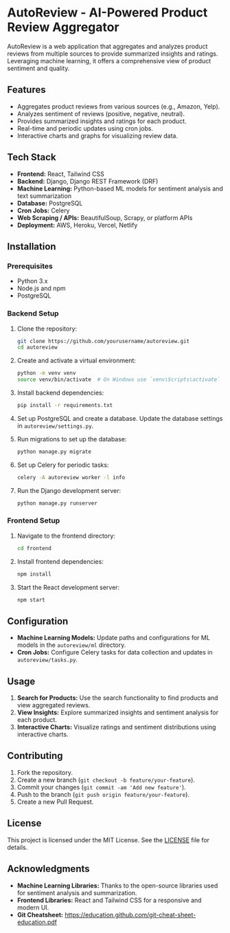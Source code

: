 # AutoReview - AI-Powered Product Review Aggregator

AutoReview is a web application that aggregates and analyzes product reviews from multiple sources to provide summarized insights and ratings. Leveraging machine learning, it offers a comprehensive view of product sentiment and quality.

## Features

- Aggregates product reviews from various sources (e.g., Amazon, Yelp).
- Analyzes sentiment of reviews (positive, negative, neutral).
- Provides summarized insights and ratings for each product.
- Real-time and periodic updates using cron jobs.
- Interactive charts and graphs for visualizing review data.

## Tech Stack

- **Frontend:** React, Tailwind CSS
- **Backend:** Django, Django REST Framework (DRF)
- **Machine Learning:** Python-based ML models for sentiment analysis and text summarization
- **Database:** PostgreSQL
- **Cron Jobs:** Celery
- **Web Scraping / APIs:** BeautifulSoup, Scrapy, or platform APIs
- **Deployment:** AWS, Heroku, Vercel, Netlify

## Installation

### Prerequisites

- Python 3.x
- Node.js and npm
- PostgreSQL

### Backend Setup

1. Clone the repository:
   ```bash
   git clone https://github.com/yourusername/autoreview.git
   cd autoreview
   ```

2. Create and activate a virtual environment:
   ```bash
   python -m venv venv
   source venv/bin/activate  # On Windows use `venv\Scripts\activate`
   ```

3. Install backend dependencies:
   ```bash
   pip install -r requirements.txt
   ```

4. Set up PostgreSQL and create a database. Update the database settings in `autoreview/settings.py`.

5. Run migrations to set up the database:
   ```bash
   python manage.py migrate
   ```

6. Set up Celery for periodic tasks:
   ```bash
   celery -A autoreview worker -l info
   ```

7. Run the Django development server:
   ```bash
   python manage.py runserver
   ```

### Frontend Setup

1. Navigate to the frontend directory:
   ```bash
   cd frontend
   ```

2. Install frontend dependencies:
   ```bash
   npm install
   ```

3. Start the React development server:
   ```bash
   npm start
   ```

## Configuration

- **Machine Learning Models:** Update paths and configurations for ML models in the `autoreview/ml` directory.
- **Cron Jobs:** Configure Celery tasks for data collection and updates in `autoreview/tasks.py`.

## Usage

1. **Search for Products:** Use the search functionality to find products and view aggregated reviews.
2. **View Insights:** Explore summarized insights and sentiment analysis for each product.
3. **Interactive Charts:** Visualize ratings and sentiment distributions using interactive charts.

## Contributing

1. Fork the repository.
2. Create a new branch (`git checkout -b feature/your-feature`).
3. Commit your changes (`git commit -am 'Add new feature'`).
4. Push to the branch (`git push origin feature/your-feature`).
5. Create a new Pull Request.

## License

This project is licensed under the MIT License. See the [LICENSE](LICENSE) file for details.

## Acknowledgments

- **Machine Learning Libraries:** Thanks to the open-source libraries used for sentiment analysis and summarization.
- **Frontend Libraries:** React and Tailwind CSS for a responsive and modern UI.
- **Git Cheatsheet:** https://education.github.com/git-cheat-sheet-education.pdf

